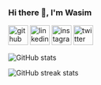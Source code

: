 ### Hi there 👋, I'm Wasim



[<img src='https://cdn.jsdelivr.net/npm/simple-icons@3.0.1/icons/github.svg' alt='github' height='40'>](https://github.com/wasim-ay)  [<img src='https://cdn.jsdelivr.net/npm/simple-icons@3.0.1/icons/linkedin.svg' alt='linkedin' height='40'>](https://www.linkedin.com/in/wasim-ay/)  [<img src='https://cdn.jsdelivr.net/npm/simple-icons@3.0.1/icons/instagram.svg' alt='instagram' height='40'>](https://www.instagram.com/wasim.ay/)  [<img src='https://cdn.jsdelivr.net/npm/simple-icons@3.0.1/icons/twitter.svg' alt='twitter' height='40'>](https://twitter.com/wasim_ay)  

![GitHub stats](https://github-readme-stats.vercel.app/api?username=wasim-ay&show_icons=true)  

![GitHub streak stats](https://github-readme-streak-stats.herokuapp.com/?user=wasim-ay)  


